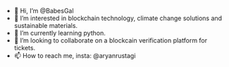- 👋 Hi, I’m @BabesGal
- 👀 I’m interested in blockchain technology, climate change solutions and sustainable materials. 
- 🌱 I’m currently learning python. 
- 💞️ I’m looking to collaborate on a blockcain verification platform for tickets. 
- 📫 How to reach me, insta: @aryanrustagi

<!---
BabesGal/BabesGal is a ✨ special ✨ repository because its `README.md` (this file) appears on your GitHub profile.
You can click the Preview link to take a look at your changes.
--->
